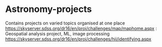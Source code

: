 # Astronomy-projects
Contains projects on varied topics organised at one place
https://skyserver.sdss.org/dr16/en/proj/challenges/map/maphome.aspx : Geospatial analysis project, ML, image processing
https://skyserver.sdss.org/dr16/en/proj/challenges/hii/identifying.aspx
